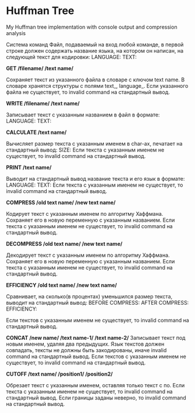 # Huffman Tree
My Huffman tree implementation with console output and compression analysis

Система команд
Файл, подаваемый на вход любой команде, в первой строке должен содержать название языка, на котором он написан, на следующей текст для кодировки:
LANGUAGE:
TEXT: 

**GET /filename/ /text name/**

Сохраняет текст из указанного файла в словаре с ключом text name. В словаре хранятся структуры с полями text_, language_.
Если указанного файла не существует, то invalid command на стандартный вывод.

**WRITE /filename/ /text name/**

Записывает текст с указанным названием в файл в формате:
LANGUAGE:
TEXT: 

**CALCULATE /text name/**

Вычисляет размер текста c указанным именем в char-ах, печатает на стандартный вывод:
SIZE:
Если текста с указанным именем не существует, то invalid command на стандартный вывод.

**PRINT /text name/**

Выводит на стандартный вывод название текста и его язык в формате:
LANGUAGE:
TEXT:
Если текста с указанным именем не существует, то invalid command на стандартный вывод.

**COMPRESS /old text name/ /new text name/**

Кодирует текст с указанным именем по алгоритму Хаффмана. Сохраняет его в новую переменную с указанным названием.
Если текста с указанным именем не существует, то invalid command на стандартный вывод.

**DECOMPRESS /old text name/ /new text name/**

Декодирует текст с указанным именем по алгоритму Хаффмана. Сохраняет его в новую переменную с указанным названием.
Если текста с указанным именем не существует, то invalid command на стандартный вывод.

**EFFICIENCY /old text name/ /new text name/**

Сравнивает, на сколько(в процентах) уменьшился размер текста, выводит на стандартный вывод:
BEFORE COMPRESS: 
 AFTER COMPRESS:
 EFFICIENCY:

Если текстов с указанным именем не существует, то invalid command на стандартный вывод.

**CONCAT /new name/ /text name-1/ /text name-2/**
Записывает текст под новым именем, удаляя два предыдущих. Язык текстов должен совпадать, тексты не должны быть закодированы, иначе invalid command на стандартный вывод.
Если текстов с указанным именем не существует, то invalid command на стандартный вывод.

**CUTOFF /text name/ /position1/ /position2/**

Обрезает текст с указанным именем, оставляя только текст с по. 
Если текста с указанным именем не существует, то invalid command на стандартный вывод.
Если границы заданы неверно, то invalid command на стандартный вывод.
